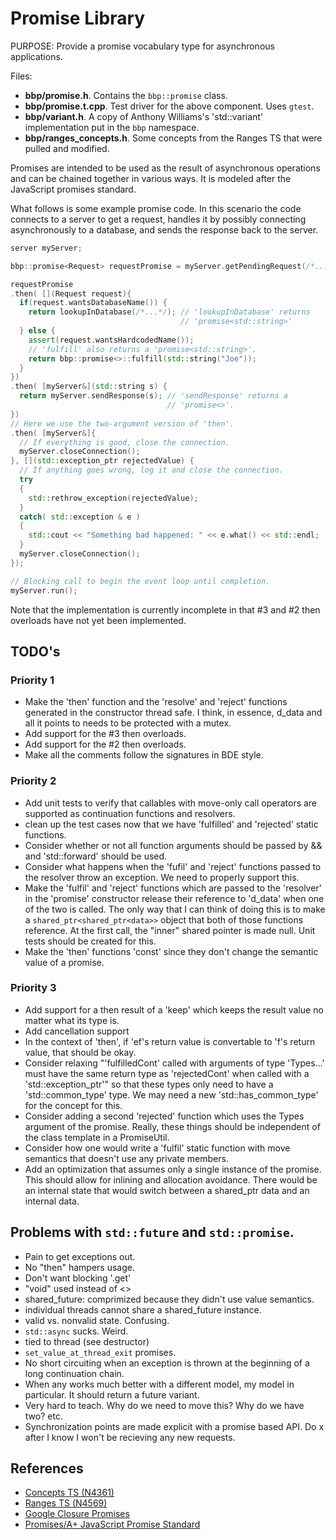 # Promise Library

PURPOSE: Provide a promise vocabulary type for asynchronous applications.

Files:

- **bbp/promise.h**. Contains the `bbp::promise` class.
- **bbp/promise.t.cpp**. Test driver for the above component. Uses `gtest`.
- **bbp/variant.h**. A copy of Anthony Williams's 'std::variant' implementation
  put in the `bbp` namespace.
- **bbp/ranges_concepts.h**. Some concepts from the Ranges TS that were pulled
  and modified.

Promises are intended to be used as the result of asynchronous operations and
can be chained together in various ways. It is modeled after the JavaScript
promises standard.

What follows is some example promise code. In this scenario the code connects
to a server to get a request, handles it by possibly connecting asynchronously
to a database, and sends the response back to the server.

```c++
server myServer;

bbp::promise<Request> requestPromise = myServer.getPendingRequest(/*...*/);

requestPromise
.then( [](Request request){
  if(request.wantsDatabaseName()) {
    return lookupInDatabase(/*...*/); // 'lookupInDatabase' returns
                                      // 'promise<std::string>'
  } else {
    assert(request.wantsHardcodedName());
    // 'fulfill' also returns a 'promise<std::string>'.
    return bbp::promise<>::fulfill(std::string("Joe"));
  }
})
.then( [myServer&](std::string s) {
  return myServer.sendResponse(s); // 'sendResponse' returns a
                                   // 'promise<>'.
})
// Here we use the two-argument version of 'then'.
.then( [myServer&]{
  // If everything is good, close the connection.
  myServer.closeConnection();
}, [](std::exception_ptr rejectedValue) {
  // If anything goes wrong, log it and close the connection.
  try
  {
    std::rethrow_exception(rejectedValue);
  }
  catch( std::exception & e )
  {
    std::cout << "Something bad happened: " << e.what() << std::endl;
  }
  myServer.closeConnection();
});

// Blocking call to begin the event loop until completion.
myServer.run();
```

Note that the implementation is currently incomplete in that #3 and #2 then
overloads have not yet been implemented.

## TODO's

### Priority 1
- Make the 'then' function and the 'resolve' and 'reject' functions generated
  in the constructor thread safe. I think, in essence, d_data and all it points
  to needs to be protected with a mutex.
- Add support for the #3 then overloads.
- Add support for the #2 then overloads.
- Make all the comments follow the signatures in BDE style.

### Priority 2

- Add unit tests to verify that callables with move-only call operators are
  supported as continuation functions and resolvers.
- clean up the test cases now that we have 'fulfilled' and 'rejected' static
  functions.
- Consider whether or not all function arguments should be passed by && and
  'std::forward' should be used.
- Consider what happens when the 'fufil' and 'reject' functions passed to the
  resolver throw an exception. We need to properly support this.
- Make the 'fulfil' and 'reject' functions which are passed to the 'resolver'
  in the 'promise' constructor release their reference to 'd_data' when one of
  the two is called. The only way that I can think of doing this is to make a
  `shared_ptr<shared_ptr<data>>` object that both of those functions reference.
  At the first call, the "inner" shared pointer is made null. Unit tests
  should be created for this.
- Make the 'then' functions 'const' since they don't change the semantic value
  of a promise.

### Priority 3
- Add support for a then result of a 'keep' which keeps the result value no
  matter what its type is.
- Add cancellation support
- In the context of 'then', if 'ef's return value is convertable to 'f's return
  value, that should be okay.
- Consider relaxing "'fulfilledCont' called with arguments of type 'Types...'
  must have the same return type as 'rejectedCont' when called with a
  'std::exception_ptr'" so that these types only need to have a
  'std::common_type' type. We may need a new 'std::has_common_type' for the
  concept for this.
- Consider adding a second 'rejected' function which uses the Types argument of
  the promise. Really, these things should be independent of the class template
  in a PromiseUtil.
- Consider how one would write a 'fulfil' static function with move semantics
  that doesn't use any private members.
- Add an optimization that assumes only a single instance of the promise. This
  should allow for inlining and allocation avoidance. There would be an
  internal state that would switch between a shared_ptr data and an internal
  data.

## Problems with `std::future` and `std::promise`.
- Pain to get exceptions out.
- No "then" hampers usage.
- Don't want blocking '.get'
- "void" used instead of <>
- shared_future: comprimized because they didn't use value semantics.
- individual threads cannot share a shared_future instance.
- valid vs. nonvalid state. Confusing.
- `std::async` sucks. Weird.
- tied to thread (see destructor)
- `set_value_at_thread_exit` promises.
- No short circuiting when an exception is thrown at the beginning of a long
  continuation chain.
- When any works much better with a different model, my model in particular. It
  should return a future variant.
- Very hard to teach. Why do we need to move this? Why do we have two? etc.
- Synchronization points are made explicit with a promise based API. Do x after
  I know I won't be recieving any new requests.

## References

- [Concepts TS (N4361)](http://open-std.org/JTC1/SC22/WG21/docs/papers/2015/n4361.pdf)
- [Ranges TS (N4569)](http://open-std.org/JTC1/SC22/WG21/docs/papers/2016/n4569.pdf)
- [Google Closure Promises](https://github.com/google/closure-library/blob/master/closure/goog/promise/promise.js)
- [Promises/A+ JavaScript Promise Standard](http://open-std.org/JTC1/SC22/WG21/docs/papers/2016/n4569.pdf)
